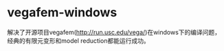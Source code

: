 # vegafem-windows
解决了开源项目vegafem(http://run.usc.edu/vega/)在windows下的编译问题，经典的有限元变形和model reduction都能运行成功。
